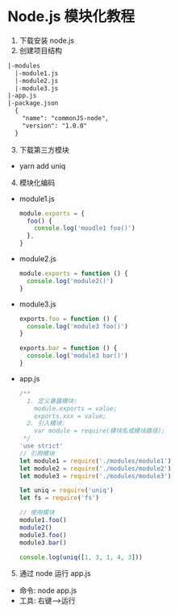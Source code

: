 # Node.js 模块化教程

1. 下载安装 node.js
2. 创建项目结构

```txt
|-modules
  |-module1.js
  |-module2.js
  |-module3.js
|-app.js
|-package.json
  {
    "name": "commonJS-node",
    "version": "1.0.0"
  }
```

3. 下载第三方模块

- yarn add uniq

4. 模块化编码

- module1.js

  ```js
  module.exports = {
    foo() {
      console.log('moudle1 foo()')
    },
  }
  ```

- module2.js

  ```js
  module.exports = function () {
    console.log('module2()')
  }
  ```

- module3.js

  ```js
  exports.foo = function () {
    console.log('module3 foo()')
  }

  exports.bar = function () {
    console.log('module3 bar()')
  }
  ```

- app.js

  ```js
  /**
    1. 定义暴露模块:
      module.exports = value;
      exports.xxx = value;
    2. 引入模块:
      var module = require(模块名或模块路径);
   */
  'use strict'
  // 引用模块
  let module1 = require('./modules/module1')
  let module2 = require('./modules/module2')
  let module3 = require('./modules/module3')

  let uniq = require('uniq')
  let fs = require('fs')

  // 使用模块
  module1.foo()
  module2()
  module3.foo()
  module3.bar()

  console.log(uniq([1, 3, 1, 4, 3]))
  ```

5. 通过 node 运行 app.js

- 命令: node app.js
- 工具: 右键-->运行

